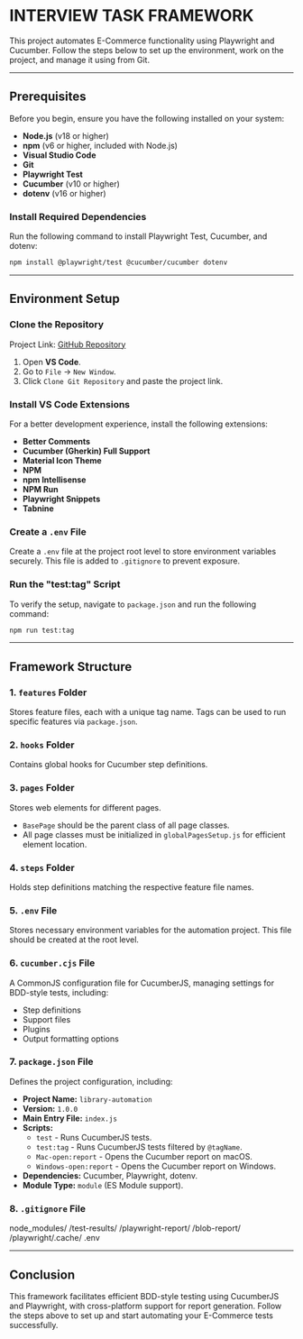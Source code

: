 # INTERVIEW TASK FRAMEWORK

This project automates E-Commerce functionality using Playwright and Cucumber. Follow the steps below to set up the environment, work on the project, and manage it using from Git.

---

## Prerequisites
Before you begin, ensure you have the following installed on your system:

- **Node.js** (v18 or higher)
- **npm** (v6 or higher, included with Node.js)
- **Visual Studio Code**
- **Git**
- **Playwright Test**
- **Cucumber** (v10 or higher)
- **dotenv** (v16 or higher)

### Install Required Dependencies
Run the following command to install Playwright Test, Cucumber, and dotenv:
```sh
npm install @playwright/test @cucumber/cucumber dotenv
```

---

## Environment Setup
### Clone the Repository
Project Link: [GitHub Repository](https://github.com/Stan82Bek/interview-task.git)

1. Open **VS Code**.
2. Go to `File` → `New Window`.
3. Click `Clone Git Repository` and paste the project link.

### Install VS Code Extensions
For a better development experience, install the following extensions:
- **Better Comments**
- **Cucumber (Gherkin) Full Support**
- **Material Icon Theme**
- **NPM**
- **npm Intellisense**
- **NPM Run**
- **Playwright Snippets**
- **Tabnine**

### Create a `.env` File
Create a `.env` file at the project root level to store environment variables securely. This file is added to `.gitignore` to prevent exposure.

### Run the "test:tag" Script
To verify the setup, navigate to `package.json` and run the following command:
```sh
npm run test:tag
```

---

## Framework Structure

### 1. `features` Folder
Stores feature files, each with a unique tag name. Tags can be used to run specific features via `package.json`.

### 2. `hooks` Folder
Contains global hooks for Cucumber step definitions.

### 3. `pages` Folder
Stores web elements for different pages.
- `BasePage` should be the parent class of all page classes.
- All page classes must be initialized in `globalPagesSetup.js` for efficient element location.

### 4. `steps` Folder
Holds step definitions matching the respective feature file names.

### 5. `.env` File
Stores necessary environment variables for the automation project. This file should be created at the root level.

### 6. `cucumber.cjs` File
A CommonJS configuration file for CucumberJS, managing settings for BDD-style tests, including:
- Step definitions
- Support files
- Plugins
- Output formatting options

### 7. `package.json` File
Defines the project configuration, including:
- **Project Name:** `library-automation`
- **Version:** `1.0.0`
- **Main Entry File:** `index.js`
- **Scripts:**
    - `test` - Runs CucumberJS tests.
    - `test:tag` - Runs CucumberJS tests filtered by `@tagName`.
    - `Mac-open:report` - Opens the Cucumber report on macOS.
    - `Windows-open:report` - Opens the Cucumber report on Windows.
- **Dependencies:** Cucumber, Playwright, dotenv.
- **Module Type:** `module` (ES Module support).

### 8. `.gitignore` File
node_modules/
/test-results/
/playwright-report/
/blob-report/
/playwright/.cache/
.env


---

## Conclusion
This framework facilitates efficient BDD-style testing using CucumberJS and Playwright, with cross-platform support for report generation. Follow the steps above to set up and start automating your E-Commerce tests successfully.

